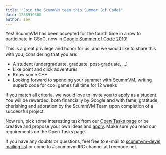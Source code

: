 ```yaml
---
title: "Join the ScummVM team this Summer (of Code)"
date: 1268919360
author: sev
---
```


Yes! ScummVM has been accepted for the fourth time in a row to participate in GSoC, now in [Google Summer of Code 2010](http://socghop.appspot.com/gsoc/org/home/google/gsoc2010/scummvm)!

This is a great privilege and honor for us, and we would like to share this with you, considering that you are:

*   A student (undergraduate, graduate, post-graduate, ...)
*   Like point and click adventures
*   Know some C++
*   Looking forward to spending your summer with ScummVM, writing superb code for cool games full time for 12 weeks

If you match all criteria, we would love to invite you to apply as a student. You will be rewarded, both financially by Google and with fame, gratitude, cherishing and adoration by the ScummVM Team upon completion of a successful project.

Now run, pick some interesting task from our [Open Tasks page](http://wiki.scummvm.org/index.php/OpenTasks) or be creative and propose your own ideas and [apply](http://socghop.appspot.com). Make sure you read our requirements on the Open Tasks page.

If you have any doubts or questions, feel free to e-mail to [scummvm-devel mailing list](https://lists.sourceforge.net/lists/listinfo/scummvm-devel) or come to #scummvm IRC channel at freenode.net.
